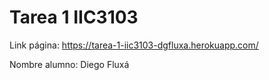 # Tarea 1 IIC3103
Link página: https://tarea-1-iic3103-dgfluxa.herokuapp.com/

Nombre alumno: Diego Fluxá
